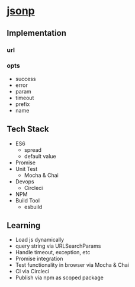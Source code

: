 # [jsonp](https://github.com/Seven-Y-Q-Guo/jsonp)

## Implementation

### url

### opts
- success
- error
- param
- timeout
- prefix
- name

## Tech Stack
- ES6
  - spread
  - default value
- Promise
- Unit Test
  - Mocha & Chai
- Devops
  - Circleci
- NPM
- Build Tool
  - esbuild

## Learning
- Load js dynamically
- query string via URLSearchParams
- Handle timeout, exception, etc
- Promise integration
- Test functionality in browser via Mocha & Chai
- CI via Circleci
- Publish via npm as scoped package
